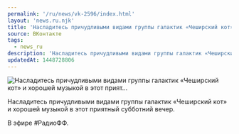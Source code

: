 ```yaml
---
permalink: '/ru/news/vk-2596/index.html'
layout: 'news.ru.njk'
title: 'Насладитесь причудливыми видами группы галактик «Чеширский кот» и хорошей музыкой в этот прият'
source: ВКонтакте
tags:
  - news_ru
description: 'Насладитесь причудливыми видами группы галактик «Чеширский кот» и хорошей музыкой в этот прият…'
updatedAt: 1448728806
---
```

![Насладитесь причудливыми видами группы галактик «Чеширский кот» и хорошей музыкой в этот прият…](https://sun9-1.userapi.com/impf/c633922/v633922484/226e/jqqQIIt7pIU.jpg?size=1280x1280&quality=96&sign=037e6ed4aa536e1993a6021386e2aeac&c_uniq_tag=STxf-A_ncijRi_-N61vBr1nYJZS3SupfLZFL1_U4C4E&type=album)

Насладитесь причудливыми видами группы галактик «Чеширский кот» и хорошей музыкой в этот приятный субботний вечер.

В эфире #РадиоФФ.
